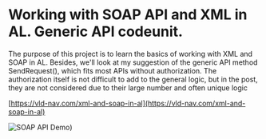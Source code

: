 # Working with SOAP API and XML in AL. Generic API codeunit.
The purpose of this project is to learn the basics of working with XML and SOAP in AL. Besides, we'll look at my suggestion of the generic API method SendRequest(), which fits most APIs without authorization. The authorization itself is not difficult to add to the general logic, but in the post, they are not considered due to their large number and often unique logic

[https://vld-nav.com/xml-and-soap-in-al](https://vld-nav.com/xml-and-soap-in-al)


![SOAP API Demo](https://thumb.tildacdn.com/tild3730-6663-4466-b638-626539613032/-/resize/960x/-/format/webp/xml4.png))
